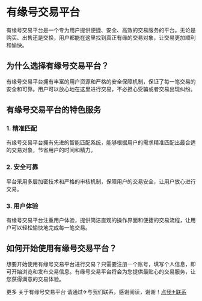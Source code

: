 # 有缘号交易平台

有缘号交易平台是一个专为用户提供便捷、安全、高效的交易服务的平台。无论是购买、出售还是交换，用户都能在这里找到真正有缘的交易对象，让交易更加顺利和愉快。

## 为什么选择有缘号交易平台？

有缘号交易平台拥有丰富的用户资源和严格的安全保障机制，保证了每一笔交易的安全和可靠。用户可以放心地在这里进行交易，不必担心受骗或者交易出现纠纷。

## 有缘号交易平台的特色服务

### 1. 精准匹配

有缘号交易平台拥有先进的智能匹配系统，能够根据用户的需求精准匹配出最合适的交易对象，节省用户的时间和精力。

### 2. 安全可靠

平台采用多层加密技术和严格的审核机制，保障用户的交易安全，让用户放心进行交易。

### 3. 用户体验

有缘号交易平台注重用户体验，提供简洁直观的操作界面和便捷的交易流程，让用户可以轻松愉快地完成每一笔交易。

## 如何开始使用有缘号交易平台？

想要开始使用有缘号交易平台进行交易？只需要注册一个账号，填写个人信息，即可开始浏览和发布交易信息。有缘号交易平台将会为您提供最贴心的交易服务，让您获得满意的交易体验。

更多 关于有缘号交易平台 请通过✈与我们联系，感谢阅读，谢谢！[点我✈联系](https://sms.k02.cc)